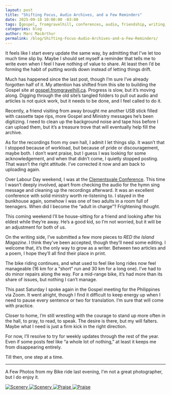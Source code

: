 ```yaml
---
layout: post
title: "Shifting Focus, Audio Archives, and a Few Reminders"
date: 2025-09-10 10:00:00 -03:00
tags: [gospel, fromgravelhill, conferences, audio, friendship, writing, bike, faith, updates]
categories: blog
author: Marc MacArthur
permalink: /blog/Shifting-Focus-Audio-Archives-and-a-Few-Reminders/
---
```


It feels like I start every update the same way, by admitting that I’ve let too much time slip by. Maybe I should set myself a reminder that tells me to write even when I feel I have nothing of value to share. At least then I’d be forming the habit of putting words down instead of letting things drift.  

Much has happened since the last post, though I’m sure I’ve already forgotten half of it. My attention has shifted from this site to building the Gospel site at [gospel.fromgravelhill.ca](https://gospel.fromgravelhill.ca/). Progress is slow, but it’s moving along. Digging through the old site’s tangled folders to pull out audio and articles is not quick work, but it needs to be done, and I feel called to do it.  

<!--more-->

Recently, a friend visiting from away brought me another USB stick filled with cassette tape rips, more Gospel and Ministry messages he’s been digitizing. I need to clean up the background noise and tape hiss before I can upload them, but it’s a treasure trove that will eventually help fill the archive.  

As for the recordings from my own hall, I admit I let things slip. It wasn’t that I stopped because of workload, but because of pride or discouragement, maybe both. I don’t want praise, but I guess I was looking for some acknowledgement, and when that didn’t come, I quietly stopped posting. That wasn’t the right attitude. I’ve corrected it now and am back to uploading again.  

Over Labour Day weekend, I was at the [Clementsvale Conference](https://olearygospelhall.ca/2025/09/01/2025-clementsvale-conference/). This time I wasn’t deeply involved, apart from checking the audio for the hymn sing message and cleaning up the recordings afterward. It was an excellent conference with solid ministry worth re-listening to. I stayed in the bunkhouse again, somehow I was one of two adults in a room full of teenagers. When did I become the “adult in charge”? Frightening thought.  

This coming weekend I’ll be house-sitting for a friend and looking after his eldest while they’re away. He’s a good kid, so I’m not worried, but it will be an adjustment for both of us.  

On the writing side, I’ve submitted a few more pieces to *RED the Island Magazine*. I think they’ve been accepted, though they’ll need some editing. I welcome that, it’s the only way to grow as a writer. Between two articles and a poem, I hope they’ll all find their place in print.  

The bike riding continues, and what used to feel like long rides now feel manageable (16 km for a “short” run and 30 km for a long one). I’ve had to do minor repairs along the way. For a mid-range bike, it’s had more than its share of issues, but nothing I can’t manage.  

This past Saturday I spoke again in the Gospel meeting for the Philippines via Zoom. It went alright, though I find it difficult to keep energy up when I need to pause every sentence or two for translation. I’m sure that will come with practice.  

Closer to home, I’m still wrestling with the courage to stand up more often in the hall, to pray, to read, to speak. The desire is there, but my will falters. Maybe what I need is just a firm kick in the right direction.  

For now, I’ll resolve to try for weekly updates through the rest of the year. Even if some posts feel like “a whole lot of nothing,” at least it keeps me from disappearing entirely.  

Till then, one step at a time.  

---
A Few Photos from my Bike ride last evening, I'm not a great photographer, but I do enjoy it.

<div class="gallery">
  <a href="{{ '/assets/images/2025-09-10/001.jpg' | relative_url }}">
    <img src="{{ '/assets/images/2025-09-10/thumbnails/001.jpg' | relative_url }}" alt="Scenery">
  </a>
  <a href="{{ '/assets/images/2025-09-10/002.png' | relative_url }}">
    <img src="{{ '/assets/images/2025-09-10/thumbnails/002.jpg' | relative_url }}" alt="Scenery">
  </a>
  <a href="{{ '/assets/images/2025-09-10/003.png' | relative_url }}">
    <img src="{{ '/assets/images/2025-09-10/thumbnails/003.jpg' | relative_url }}" alt="Praise">
  </a>
    <a href="{{ '/assets/images/2025-09-10/004.png' | relative_url }}">
    <img src="{{ '/assets/images/2025-09-10/thumbnails/004.jpg' | relative_url }}" alt="Praise">
  </a>
</div>